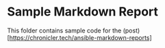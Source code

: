 # Sample Markdown Report 

This folder contains sample code for the (post)[https://chronicler.tech/ansible-markdown-reports]

 
